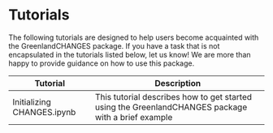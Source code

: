 # Tutorials

The following tutorials are designed to help users become acquainted with the GreenlandCHANGES package. If you have a task that is not encapsulated in the tutorials listed below, let us know! We are more than happy to provide guidance on how to use this package.

| Tutorial | Description |
|----------|-------------|
| Initializing CHANGES.ipynb | This tutorial describes how to get started using the GreenlandCHANGES package with a brief example|
